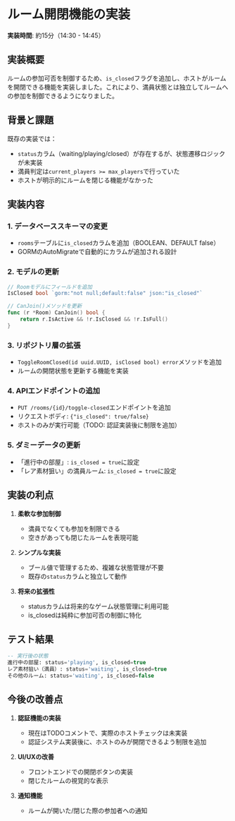 # ルーム開閉機能の実装

**実装時間**: 約15分（14:30 - 14:45）

## 実装概要

ルームの参加可否を制御するため、`is_closed`フラグを追加し、ホストがルームを開閉できる機能を実装しました。これにより、満員状態とは独立してルームへの参加を制御できるようになりました。

## 背景と課題

既存の実装では：
- `status`カラム（waiting/playing/closed）が存在するが、状態遷移ロジックが未実装
- 満員判定は`current_players >= max_players`で行っていた
- ホストが明示的にルームを閉じる機能がなかった

## 実装内容

### 1. データベーススキーマの変更
- `rooms`テーブルに`is_closed`カラムを追加（BOOLEAN、DEFAULT false）
- GORMのAutoMigrateで自動的にカラムが追加される設計

### 2. モデルの更新
```go
// Roomモデルにフィールドを追加
IsClosed bool `gorm:"not null;default:false" json:"is_closed"`

// CanJoin()メソッドを更新
func (r *Room) CanJoin() bool {
    return r.IsActive && !r.IsClosed && !r.IsFull()
}
```

### 3. リポジトリ層の拡張
- `ToggleRoomClosed(id uuid.UUID, isClosed bool) error`メソッドを追加
- ルームの開閉状態を更新する機能を実装

### 4. APIエンドポイントの追加
- `PUT /rooms/{id}/toggle-closed`エンドポイントを追加
- リクエストボディ: `{"is_closed": true/false}`
- ホストのみが実行可能（TODO: 認証実装後に制限を追加）

### 5. ダミーデータの更新
- 「進行中の部屋」: `is_closed = true`に設定
- 「レア素材狙い」の満員ルーム: `is_closed = true`に設定

## 実装の利点

1. **柔軟な参加制御**
   - 満員でなくても参加を制限できる
   - 空きがあっても閉じたルームを表現可能

2. **シンプルな実装**
   - ブール値で管理するため、複雑な状態管理が不要
   - 既存の`status`カラムと独立して動作

3. **将来の拡張性**
   - statusカラムは将来的なゲーム状態管理に利用可能
   - is_closedは純粋に参加可否の制御に特化

## テスト結果

```sql
-- 実行後の状態
進行中の部屋: status='playing', is_closed=true
レア素材狙い（満員）: status='waiting', is_closed=true
その他のルーム: status='waiting', is_closed=false
```

## 今後の改善点

1. **認証機能の実装**
   - 現在はTODOコメントで、実際のホストチェックは未実装
   - 認証システム実装後に、ホストのみが開閉できるよう制限を追加

2. **UI/UXの改善**
   - フロントエンドでの開閉ボタンの実装
   - 閉じたルームの視覚的な表示

3. **通知機能**
   - ルームが開いた/閉じた際の参加者への通知